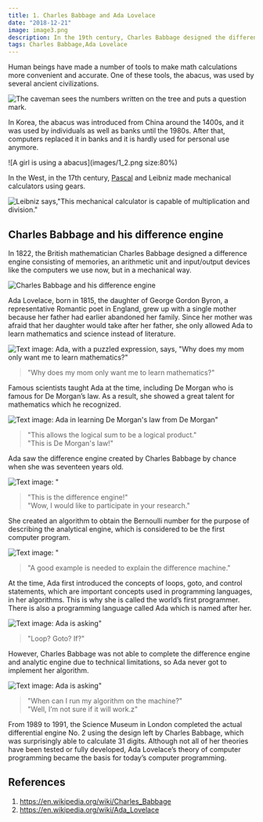 ```yaml
---
title: 1. Charles Babbage and Ada Lovelace
date: "2018-12-21"
image: image3.png
description: In the 19th century, Charles Babbage designed the difference engine, and Ada Lovelace created the first algorithm, shaping the foundation of modern computing and programming concepts.
tags: Charles Babbage,Ada Lovelace
---
```


Human beings have made a number of tools to make math calculations more convenient and accurate. One of these tools, the abacus, was used by several ancient civilizations.

![The caveman sees the numbers written on the tree and puts a question mark.](images/1_1.png)

In Korea, the abacus was introduced from China around the 1400s, and it was used by individuals as well as banks until the 1980s. After that, computers replaced it in banks and it is hardly used for personal use anymore.

![A girl is using a abacus](images/1_2.png size:80%)

In the West, in the 17th century, [Pascal](https://en.wikipedia.org/wiki/Pascal%27s_calculator) and Leibniz made mechanical calculators using gears.

![Leibniz says,"This mechanical calculator is capable of multiplication and division."](images/1_3.png "Gottfried Wilhelm Leibniz(1646-1716) size:80%")

## Charles Babbage and his difference engine
In 1822, the British mathematician Charles Babbage designed a difference engine consisting of memories, an arithmetic unit and input/output devices like the computers we use now, but in a mechanical way.

![Charles Babbage and his difference engine](images/1_4.png "size:80%")


Ada Lovelace, born in 1815, the daughter of George Gordon Byron, a representative Romantic poet in England, grew up with a single mother because her father had earlier abandoned her family. Since her mother was afraid that her daughter would take after her father, she only allowed Ada to learn mathematics and science instead of literature.

 ![Text image: Ada, with a puzzled expression, says, "Why does my mom only want me to learn mathematics?"](images/1_5.png "size:80%")
> "Why does my mom only want me to learn mathematics?"

Famous scientists taught Ada at the time, including De Morgan who is famous for De Morgan’s law. As a result, she showed a great talent for mathematics which he recognized.

![Text image: Ada in learning De Morgan's law from De Morgan"](images/1_6.png "size:80%")
> "This allows the logical sum to be a logical product." \
> "This is De Morgan's law!"

Ada saw the difference engine created by Charles Babbage by chance when she was seventeen years old.

![Text image: "](images/1_7.png "size:90%")
> "This is the difference engine!" \
> "Wow, I would like to participate in your research."

She created an algorithm to obtain the Bernoulli number for the purpose of describing the analytical engine, which is considered to be the first computer program.

![Text image: "](images/1_8.png "size:80%")
> "A good example is needed to explain the difference machine."

At the time, Ada first introduced the concepts of loops, goto, and control statements, which are important concepts used in programming languages, in her algorithms. This is why she is called the world’s first programmer. There is also a programming language called Ada which is named after her.

![Text image: Ada is asking"](images/1_9.png "size:70%")
> "Loop? Goto? If?"

However, Charles Babbage was not able to complete the difference engine and analytic engine due to technical limitations, so Ada never got to implement her algorithm.

![Text image: Ada is asking"](images/1_10.png)
> "When can I run my algorithm on the machine?" \
> "Well, I’m not sure if it will work.z"

From 1989 to 1991, the Science Museum in London completed the actual differential engine No. 2 using the design left by Charles Babbage, which was surprisingly able to calculate 31 digits. Although not all of her theories have been tested or fully developed, Ada Lovelace’s theory of computer programming became the basis for today’s computer programming.

## References
1. https://en.wikipedia.org/wiki/Charles_Babbage
2. https://en.wikipedia.org/wiki/Ada_Lovelace
